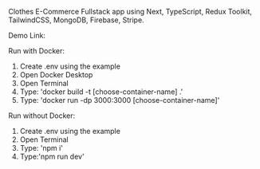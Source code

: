 Clothes E-Commerce Fullstack app using Next, TypeScript, Redux Toolkit, TailwindCSS, MongoDB, Firebase, Stripe.

Demo Link: 

Run with Docker:
1. Create .env using the example
2. Open Docker Desktop
3. Open Terminal
4. Type: 'docker build -t [choose-container-name] .'
5. Type: 'docker run -dp 3000:3000 [choose-container-name]'

Run without Docker:
1. Create .env using the example
2. Open Terminal
3. Type: 'npm i'
4. Type:'npm run dev'